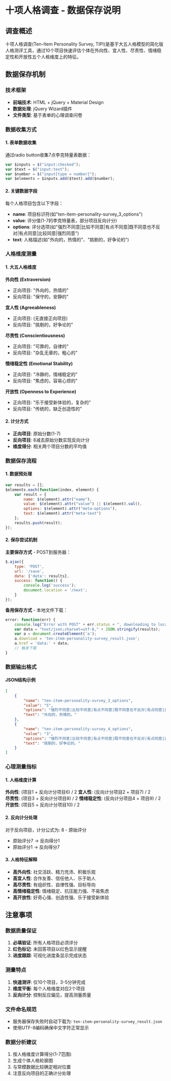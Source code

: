 # 十项人格调查 - 数据保存说明

## 调查概述
十项人格调查(Ten-Item Personality Survey, TIPI)是基于大五人格模型的简化版人格测评工具，通过10个项目快速评估个体在外向性、宜人性、尽责性、情绪稳定性和开放性五个人格维度上的特征。

## 数据保存机制

### 技术框架
- **前端技术**: HTML + jQuery + Material Design
- **数据处理**: jQuery Wizard插件
- **文件类型**: 基于表单的心理调查问卷

### 数据收集方式

#### 1. 表单数据收集
通过radio button收集7点李克特量表数据：
```javascript
var $inputs = $("input:checked");
var $text = $("input:text");
var $number = $("input[type = number]");
var $elements = $inputs.add($text).add($number);
```

#### 2. 关键数据字段
每个人格项目包含以下字段：
- **name**: 项目标识符(如"ten-item-personality-survey_3_options")
- **value**: 评分值(1-7的李克特量表，部分项目反向计分)
- **options**: 评分选项(如"强烈不同意|比较不同意|有点不同意|既不同意也不反对|有点同意|比较同意|强烈同意")
- **text**: 人格描述(如"外向的，热情的"、"挑剔的，好争论的")

### 人格维度测量

#### 1. 大五人格维度
**外向性 (Extraversion)**
- 正向项目: "外向的，热情的"
- 反向项目: "保守的，安静的"

**宜人性 (Agreeableness)**
- 正向项目: (无直接正向项目)
- 反向项目: "挑剔的，好争论的"

**尽责性 (Conscientiousness)**
- 正向项目: "可靠的，自律的"
- 反向项目: "杂乱无章的，粗心的"

**情绪稳定性 (Emotional Stability)**
- 正向项目: "冷静的，情绪稳定的"
- 反向项目: "焦虑的，容易心烦的"

**开放性 (Openness to Experience)**
- 正向项目: "乐于接受新体验的，复杂的"
- 反向项目: "传统的，缺乏创造性的"

#### 2. 计分方式
- **正向项目**: 原始分数(1-7)
- **反向项目**: 8减去原始分数实现反向计分
- **维度得分**: 相关两个项目分数的平均值

### 数据保存流程

#### 1. 数据预处理
```javascript
var results = [];
$elements.each(function(index, element) {
    var result = {
        name: $(element).attr("name"),
        value: $(element).attr("value") || $(element).val(),
        options: $(element).attr("meta-options"),
        text: $(element).attr("meta-text")
    };
    results.push(result);
});
```

#### 2. 保存尝试机制
**主要保存方式** - POST到服务器：
```javascript
$.ajax({
    type: 'POST',
    url: '/save',
    data: {'data': results},
    success: function() {
        console.log('success');
        document.location = '/next';
    }
});
```

**备用保存方式** - 本地文件下载：
```javascript
error: function(err) {
    console.log("Error with POST" + err.status + ", downloading to local file.");
    var data = "text/json;charset=utf-8," + JSON.stringify(results);
    var a = document.createElement('a');
    a.download = 'ten-item-personality-survey_result.json';
    a.href = 'data:' + data;
    // 触发下载
}
```

### 数据输出格式

#### JSON结构示例
```json
[
    {
        "name": "ten-item-personality-survey_3_options",
        "value": "5",
        "options": "强烈不同意|比较不同意|有点不同意|既不同意也不反对|有点同意|比较同意|强烈同意",
        "text": "外向的，热情的。"
    },
    {
        "name": "ten-item-personality-survey_4_options",
        "value": "3",
        "options": "强烈不同意|比较不同意|有点不同意|既不同意也不反对|有点同意|比较同意|强烈同意", 
        "text": "挑剔的，好争论的。"
    }
]
```

### 心理测量指标

#### 1. 人格维度计算
**外向性**: (项目1 + 反向计分项目6) / 2
**宜人性**: (反向计分项目2 + 项目7) / 2  
**尽责性**: (项目3 + 反向计分项目8) / 2
**情绪稳定性**: (反向计分项目4 + 项目9) / 2
**开放性**: (项目5 + 反向计分项目10) / 2

#### 2. 反向计分处理
对于反向项目，计分公式为: 8 - 原始评分
- 原始评分7 → 反向得分1
- 原始评分1 → 反向得分7

#### 3. 人格特征解释
- **高外向性**: 社交活跃、精力充沛、积极乐观
- **高宜人性**: 合作友善、信任他人、乐于助人
- **高尽责性**: 有组织性、自律性强、目标导向
- **高情绪稳定性**: 情绪稳定、抗压能力强、不易焦虑
- **高开放性**: 好奇心强、创造性强、乐于接受新体验

## 注意事项

### 数据质量保证
1. **必填验证**: 所有人格项目必须评分
2. **红色标记**: 未回答项目以红色显示提醒  
3. **进度跟踪**: 可视化进度条显示完成状态

### 测量特点
1. **快速测评**: 仅10个项目，3-5分钟完成
2. **维度平衡**: 每个人格维度对应2个项目
3. **反向计分**: 控制反应偏见，提高测量质量

### 文件命名规范
- 服务器保存失败时自动下载为: `ten-item-personality-survey_result.json`
- 使用UTF-8编码确保中文字符正常显示

### 数据分析建议
1. 按人格维度计算得分(1-7范围)
2. 生成个体人格轮廓图
3. 与常模数据比较确定相对位置
4. 注意反向项目的正确计分处理